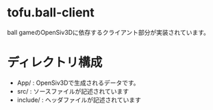 tofu.ball-client
====

ball gameのOpenSiv3Dに依存するクライアント部分が実装されています。

# ディレクトリ構成
- App/ : OpenSiv3Dで生成されるデータです。
- src/ : ソースファイルが記述されています
- include/ : ヘッダファイルが記述されています

